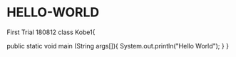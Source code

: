 # HELLO-WORLD
First Trial 180812
class Kobe1{

public static void main (String args[]){
    System.out.println("Hello World");
  }
}
